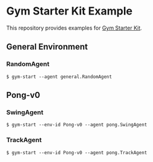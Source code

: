 # Gym Starter Kit Example

This repository provides examples for [Gym Starter Kit](https://github.com/marevol/gym-starter-kit).


## General Environment

### RandomAgent

    $ gym-start --agent general.RandomAgent

## Pong-v0

### SwingAgent

    $ gym-start --env-id Pong-v0 --agent pong.SwingAgent

### TrackAgent

    $ gym-start --env-id Pong-v0 --agent pong.TrackAgent

